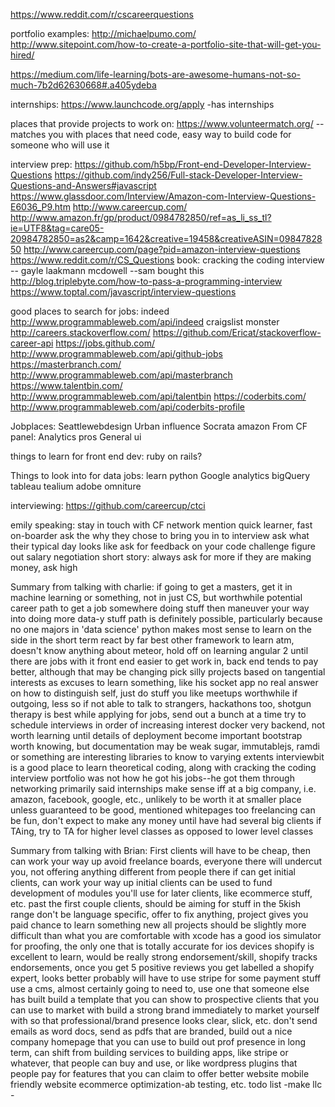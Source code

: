 https://www.reddit.com/r/cscareerquestions

portfolio examples:
http://michaelpumo.com/
http://www.sitepoint.com/how-to-create-a-portfolio-site-that-will-get-you-hired/


https://medium.com/life-learning/bots-are-awesome-humans-not-so-much-7b2d62630668#.a405ydeba

internships:
https://www.launchcode.org/apply    -has internships

places that provide projects to work on:
https://www.volunteermatch.org/     --matches you with places that need code, easy way to build code for someone who will use it

interview prep:
https://github.com/h5bp/Front-end-Developer-Interview-Questions 
https://github.com/indy256/Full-stack-Developer-Interview-Questions-and-Answers#javascript
https://www.glassdoor.com/Interview/Amazon-com-Interview-Questions-E6036_P9.htm
http://www.careercup.com/
http://www.amazon.fr/gp/product/0984782850/ref=as_li_ss_tl?ie=UTF8&tag=care05-20984782850=as2&camp=1642&creative=19458&creativeASIN=0984782850
http://www.careercup.com/page?pid=amazon-interview-questions
https://www.reddit.com/r/CS_Questions 
book: cracking the coding interview -- gayle laakmann mcdowell --sam bought this
http://blog.triplebyte.com/how-to-pass-a-programming-interview
https://www.toptal.com/javascript/interview-questions


good places to search for jobs:
indeed    http://www.programmableweb.com/api/indeed
craigslist
monster
http://careers.stackoverflow.com/    https://github.com/Ericat/stackoverflow-career-api
https://jobs.github.com/             http://www.programmableweb.com/api/github-jobs
https://masterbranch.com/            http://www.programmableweb.com/api/masterbranch
https://www.talentbin.com/           http://www.programmableweb.com/api/talentbin
https://coderbits.com/               http://www.programmableweb.com/api/coderbits-profile


Jobplaces:
  Seattlewebdesign
  Urban influence
  Socrata
  amazon
  From CF panel:
  	Analytics pros
	   General ui


things to learn for front end dev:
  ruby on rails?


Things to look into for data jobs:
  learn python
  Google analytics
  bigQuery
  tableau
  tealium
  adobe omniture


interviewing:
  https://github.com/careercup/ctci


emily speaking:
  stay in touch with CF network 
  mention quick learner, fast on-boarder
  ask the why they chose to bring you in to interview
  ask what their typical day looks like
  ask for feedback on your code challenge
  figure out salary negotiation
    short story: always ask for more
    if they are making money, ask high
  
Summary from talking with charlie:
  if going to get a masters, get it in machine learning or something, not in just CS, but worthwhile
  potential career path to get a job somewhere doing stuff then maneuver your way into doing more data-y stuff
  path is definitely possible, particularly because no one majors in 'data science'
  python makes most sense to learn on the side in the short term
  react by far best other framework to learn atm, doesn't know anything about meteor, hold off on learning angular 2 until there are jobs with it
  front end easier to get work in, back end tends to pay better, although that may be changing
  pick silly projects based on tangential interests as excuses to learn something, like his socket app
  no real answer on how to distinguish self, just do stuff you like 
  meetups worthwhile if outgoing, less so if not able to talk to strangers, hackathons too, shotgun therapy is best
  while applying for jobs, send out a bunch at a time
  try to schedule interviews in order of increasing interest
  docker very backend, not worth learning until details of deployment become important
  bootstrap worth knowing, but documentation may be weak
  sugar, immutablejs, ramdi or something are interesting libraries to know to varying extents
  interviewbit is a good place to learn theoretical coding, along with cracking the coding interview
  portfolio was not how he got his jobs--he got them through networking primarily
  said internships make sense iff at a big company, i.e. amazon, facebook, google, etc., unlikely to be worth it at smaller place unless guaranteed to be good, mentioned whitepages too
  freelancing can be fun, don't expect to make any money until have had several big clients
  if TAing, try to TA for higher level classes as opposed to lower level classes
  
  
  
  
Summary from talking with Brian:
  First clients will have to be cheap, then can work your way up
  avoid freelance boards, everyone there will undercut you, not offering anything different from people there
  if can get initial clients, can work your way up
  initial clients can be used to fund development of modules you'll use for later clients, like ecommerce stuff, etc. 
  past the first couple clients, should be aiming for stuff in the 5kish range
  don't be language specific, offer to fix anything, project gives you paid chance to learn something new
  all projects should be slightly more difficult than what you are comfortable with
  xcode has a good ios simulator for proofing, the only one that is totally accurate for ios devices
  shopify is excellent to learn, would be really strong endorsement/skill, shopify tracks endorsements, 
    once you get 5 positive reviews you get labelled a shopify expert, looks better
  probably will have to use stripe for some payment stuff
  use a cms, almost certainly going to need to, use one that someone else has built
  build a template that you can show to prospective clients that you can use to market with
  build a strong brand immediately to market yourself with so that professional/brand presence looks clear, slick, etc. 
  don't send emails as word docs, send as pdfs that are branded, 
  build out a nice company homepage that you can use to build out prof presence
  in long term, can shift from building services to building apps, like stripe or whatever, that people can buy and use, or like wordpress plugins that people pay for
  features that you can claim to offer 
    better website
    mobile friendly website
    ecommerce 
    optimization-ab testing, etc. 
  todo list
    -make llc
    -
